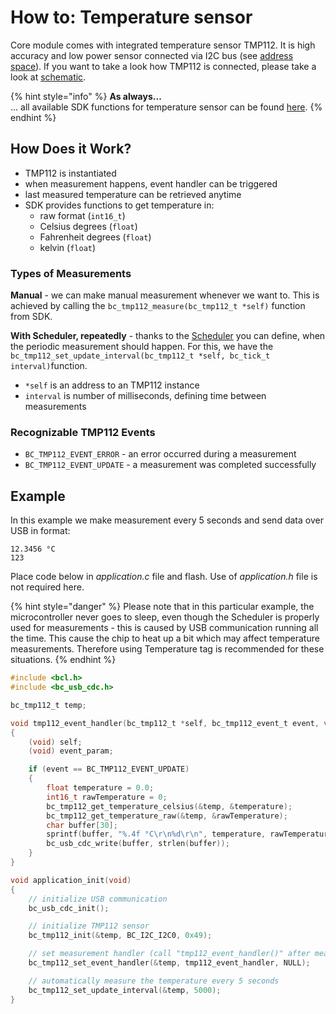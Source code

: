 # How to: Temperature sensor

Core module comes with integrated temperature sensor TMP112. It is high accuracy and low power sensor connected via I2C bus \(see [address space](https://www.bigclown.com/doc/hardware/i2c-address-space/)\). If you want to take a look how TMP112 is connected, please take a look at [schematic](https://github.com/bigclownlabs/bc-hardware/blob/master/out/bc-module-core/bc-module-core-rev-1-3-sch.pdf).

{% hint style="info" %}
**As always...**  
... all available SDK functions for temperature sensor can be found [here](https://sdk.bigclown.com/group__bc__tmp112.html).
{% endhint %}

## How Does it Work?

* TMP112 is instantiated
* when measurement happens, event handler can be triggered
* last measured temperature can be retrieved anytime
* SDK provides functions to get temperature in:
  * raw format \(`int16_t`\)
  * Celsius degrees \(`float`\)
  * Fahrenheit degrees \(`float`\)
  * kelvin \(`float`\)

### Types of Measurements

**Manual** - we can make manual measurement whenever we want to. This is achieved by calling the `bc_tmp112_measure(bc_tmp112_t *self)` function from SDK.

**With Scheduler, repeatedly** - thanks to the [Scheduler](https://www.bigclown.com/doc/firmware/timing-and-scheduler/) you can define, when the periodic measurement should happen. For this, we have the `bc_tmp112_set_update_interval(bc_tmp112_t *self, bc_tick_t interval)`function.

* `*self` is an address to an TMP112 instance
* `interval` is number of milliseconds, defining time between measurements

### Recognizable TMP112 Events

* `BC_TMP112_EVENT_ERROR` - an error occurred during a measurement
* `BC_TMP112_EVENT_UPDATE` - a measurement was completed successfully

## Example

In this example we make measurement every 5 seconds and send data over USB in format:

```text
12.3456 °C
123
```

Place code below in _application.c_ file and flash. Use of _application.h_ file is not required here.

{% hint style="danger" %}
Please note that in this particular example, the microcontroller never goes to sleep, even though the Scheduler is properly used for measurements - this is caused by USB communication running all the time. This cause the chip to heat up a bit which may affect temperature measurements. Therefore using Temperature tag is recommended for these situations.
{% endhint %}

```c
#include <bcl.h>
#include <bc_usb_cdc.h>

bc_tmp112_t temp;

void tmp112_event_handler(bc_tmp112_t *self, bc_tmp112_event_t event, void *event_param)
{
    (void) self;
    (void) event_param;

    if (event == BC_TMP112_EVENT_UPDATE)
    {
        float temperature = 0.0;
        int16_t rawTemperature = 0;
        bc_tmp112_get_temperature_celsius(&temp, &temperature);
        bc_tmp112_get_temperature_raw(&temp, &rawTemperature);
        char buffer[30];
        sprintf(buffer, "%.4f °C\r\n%d\r\n", temperature, rawTemperature);
        bc_usb_cdc_write(buffer, strlen(buffer));
    }
}

void application_init(void)
{
    // initialize USB communication
    bc_usb_cdc_init();

    // initialize TMP112 sensor
    bc_tmp112_init(&temp, BC_I2C_I2C0, 0x49);

    // set measurement handler (call "tmp112_event_handler()" after measurement)
    bc_tmp112_set_event_handler(&temp, tmp112_event_handler, NULL);

    // automatically measure the temperature every 5 seconds
    bc_tmp112_set_update_interval(&temp, 5000);
}
```

